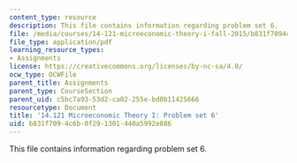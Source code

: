 ```yaml
---
content_type: resource
description: This file contains information regarding problem set 6.
file: /media/courses/14-121-microeconomic-theory-i-fall-2015/b831f7094c6b0f291301440a5992e886_MIT14_121F15_ps6f05.pdf
file_type: application/pdf
learning_resource_types:
- Assignments
license: https://creativecommons.org/licenses/by-nc-sa/4.0/
ocw_type: OCWFile
parent_title: Assignments
parent_type: CourseSection
parent_uid: c5bc7a93-53d2-ca02-255e-bd0b11425666
resourcetype: Document
title: '14.121 Microeconomic Theory I: Problem set 6'
uid: b831f709-4c6b-0f29-1301-440a5992e886
---
```

This file contains information regarding problem set 6.